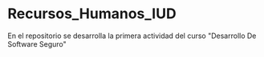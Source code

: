 # Recursos_Humanos_IUD
En el repositorio se desarrolla la primera actividad del curso "Desarrollo De Software Seguro"

